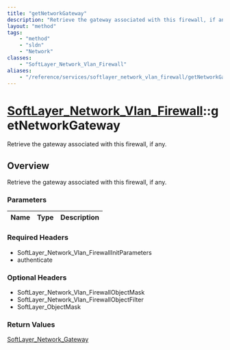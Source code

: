 ```yaml
---
title: "getNetworkGateway"
description: "Retrieve the gateway associated with this firewall, if any."
layout: "method"
tags:
    - "method"
    - "sldn"
    - "Network"
classes:
    - "SoftLayer_Network_Vlan_Firewall"
aliases:
    - "/reference/services/softlayer_network_vlan_firewall/getNetworkGateway"
---
```

# [SoftLayer_Network_Vlan_Firewall](/reference/services/SoftLayer_Network_Vlan_Firewall)::getNetworkGateway

Retrieve the gateway associated with this firewall, if any.


## Overview 
Retrieve the gateway associated with this firewall, if any.

### Parameters 
|Name | Type | Description |
| --- | --- | --- |


### Required Headers
* SoftLayer_Network_Vlan_FirewallInitParameters
* authenticate

### Optional Headers
* SoftLayer_Network_Vlan_FirewallObjectMask
* SoftLayer_Network_Vlan_FirewallObjectFilter
* SoftLayer_ObjectMask

### Return Values
<a href='/reference/datatypes/SoftLayer_Network_Gateway'>SoftLayer_Network_Gateway </a>

